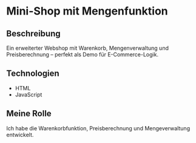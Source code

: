 # Mini-Shop mit Mengenfunktion

## Beschreibung
Ein erweiterter Webshop mit Warenkorb, Mengenverwaltung und Preisberechnung – perfekt als Demo für E-Commerce-Logik.

## Technologien
- HTML
- JavaScript

## Meine Rolle
Ich habe die Warenkorbfunktion, Preisberechnung und Mengeverwaltung entwickelt.
